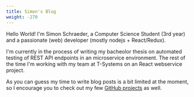 ```yaml
---
title: Simon's Blog
weight: -270
---
```


Hello World! I'm Simon Schraeder, a Computer Science Student (3rd year) and a passionate (web) developer (mostly nodejs + React/Redux).

I'm currently in the process of writing my bacheolor thesis on automated testing of REST API endpoints in an microservice environment. The rest of the time I'm working with my team at T-Systems on an React webservice project.

As you can guess my time to write blog posts is a bit limited at the moment, so I encourage you to check out my few [GitHub projects](https://github.com/c0dr) as well.